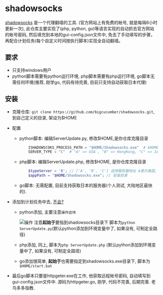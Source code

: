 # shadowsocks

[shadowsocks](ishadowsocks.com) 是一个代理翻墙的工具. (官方网站上有免费的帐号, 就是每隔6小时更新一次), 此仓库主要实现了(php, python, go)等语言实现的自动抓去官方网站的帐号密码, 然后填充到本地的gui-config.json文件中, 免去了手动填写的步骤， 再配合计划任务(每个自定义时间按执行脚本)实现全自动翻墙。

## 要求

*  只支持windows用户
*  python脚本需要有python运行环境, php脚本需要有php运行环境, go脚本无需任何环境(推荐, 刚学go, 代码有待完善, 目前只支持自动获取日本代理)

## 安装

* 克隆仓库: `git clone https://github.com/bigcucumber/shadowsocks.git`, 到自己定义的目录, 架设为$HOME

* 配置
    * python脚本: 编辑ServerUpdate.py, 修改$HOME,是你仓库克隆目录

        ```python
            ISHADOWSCOKS_PROCESS_PATH = "$HOME/Shadowsocks.exe"  # $HOME为 shadowsocks.exe文件所在的目录
            SERVER_TYPE = "C"  # "A" => USA , "B" => HongKong, "C" => Japan  # 选择的代理服务器
        ```
    * php脚本: 编辑ServerUpdate.php, 修改$HOME, 是你仓库克隆目录

        ```php
            $typeServer = 'B'; // ['A', 'B', 'C'] 选用服务器地址 A表示美国, B表示香港, C表示日本
            $appPath = "$HOME/Shadowsocks.exe"; // 安装目录
        ```
    * go脚本: 无需配置, 目前支持获取日本的服务器(个人测试, 大陆地区最快的).

* 添加到计划任务中去, [不会?](http://jingyan.baidu.com/article/ca00d56c767cfae99febcf73.html)

    * python添加, 主要注意`操作这块`

        ![操作](http://f.hiphotos.baidu.com/exp/w=480/sign=0c0a912a5f6034a829e2b989fb1349d9/f9dcd100baa1cd11e7a46a0bba12c8fcc3ce2d8e.jpg)
    注意**起始于**要指到shadowsocks目录下 脚本为`python ServerUpdate.py`(默认python添加到环境变量中了, 如果没有, 可制定全路径)

    * php添加, 同上, 脚本为`php ServerUpdate.php` (默认python添加到环境变量中了, 如果没有, 可制定全路径)

    * go添加很简单, **起始于**也需要指定到shadowsocks.exe目录下, 脚本为`$HOME/start.bat`



* 最后go脚本只要是httpgeter.exe在工作, 他获取远程帐号密码, 自动填写到gui-config.json文件中. 源码为httpgeter.go, 刚学, 代码不完善, 后期完善. 老鸟多多指教.



